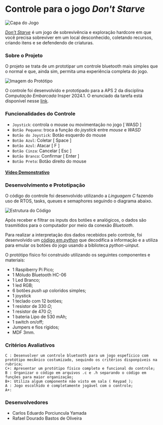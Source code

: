 # Controle para o jogo *Don't Starve*

<img alt="Capa do Jogo" src="https://imgur.com/a/wQCsYSz.jpeg">

[*Don't Starve*](https://store.steampowered.com/app/219740/Dont_Starve/?l=portuguese) é um jogo de sobrevivência e exploração hardcore em que você precisa sobreviver em um local desconhecido, coletando recursos, criando itens e se defendendo de criaturas.

### Sobre o Projeto

O projeto se trata de um prototipar um controle bluetooth mais simples que o normal e que, ainda sim, permita uma experiência completa do jogo.

<img alt="Imagem do Protótipo" src="">

O controle foi desenvolvido e prototipado para a APS 2 da disciplina *Computação Embarcada* Insper 2024.1. O enunciado da tarefa está disponível nesse [link](https://insper-embarcados.github.io/site/aps/aps-2-controle/).

### Funcionalidades do Controle
- `Joystick`: controla o mouse ou movimentação no jogo [ WASD ]
- `Botão Pequeno`: troca a função do *joystick* entre *mouse* e *WASD* 
- `Botão do Joystick`: Botão esquerdo do mouse
- `Botão Azul`: Coletar [ Space ]
- `Botão Azul`: Atacar [ F ]
- `Botão Cinza`: Cancelar [ Esc ]
- `Botão Branco`: Confirmar [ Enter ]
- `Botão Preto`: Botão direito do mouse

#### [Vídeo Demonstrativo](https://www.youtube.com/watch?v=-XfZkNZ6zs0)

### Desenvolvimento e Prototipação

O código do controle foi desenvolvido utilizando a *Linguagem C* fazendo uso de RTOS, tasks, queues e semaphores seguindo o diagrama abaixo.

<img alt="Estrutura do Código" src="https://imgur.com/a/PJG05R2.jpeg">

Após receber e filtrar os inputs dos botões e analógicos, o dados são trasmitidos para o computador por meio da conexão *Bluetooth*.

Para realizar a interpretação dos dados recebidos pelo controle, foi desenvolvido um [código em *python*](./python/main.py) que decodifica a informação e a utiliza para emular os botões do jogo usando a biblioteca *python-uinput*.

O protótipo físico foi construido utilizando os seguintes componentes e materiais:
- 1 Raspiberry Pi Pico;
- 1 Móludo Bluetooth HC-06
- 1 Led Branco;
- 1 led RGB;
- 6 botões *push up* coloridos simples;
- 1 joystick
- 1 teclado com 12 botões;
- 1 resistor de 330 $\Omega$;
- 1 resistor de 470 $\Omega$;
- 1 bateria Lipo de 530 mAh;
- 1 switch on/off;
- Jumpers e fios rígidos;
- MDF 3mm.


### Critérios Avaliativos
    C : Desenvolver um controle bluetooth para um jogo espefícico com protótipo mecÂnico costumizado, sequindo os critérios disponpiveis na rubrica;
    C+: Apresentar um protótipo físico completo e funcional do controle;
    B : Organizar o código em arquivos .c e .h separando o código em funções para maior organização;
    B+: Utiliza algum componente não visto em sala ( Keypad );
    A : Jogo escolhido é completamente jogável com o controle;  
    A+: 

### Desenvolvedores

- Carlos Eduardo Porciuncula Yamada
- Rafael Dourado Bastos de Oliveira